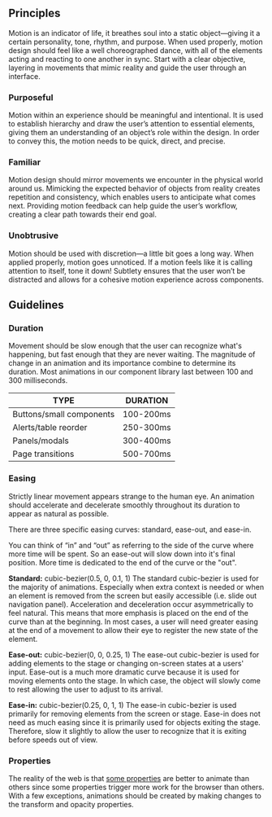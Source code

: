 ## Principles
Motion is an indicator of life, it breathes soul into a static object—giving it a certain personality, tone, rhythm, and purpose. When used properly, motion design should feel like a well choreographed dance, with all of the elements acting and reacting to one another in sync. Start with a clear objective, layering in movements that mimic reality and guide the user through an interface.

### Purposeful
Motion within an experience should be meaningful and intentional. It is used to establish hierarchy and draw the user’s attention to essential elements, giving them an understanding of an object’s role within the design. In order to convey this, the motion needs to be quick, direct, and precise.

### Familiar
Motion design should mirror movements we encounter in the physical world around us. Mimicking the expected behavior of objects from reality creates repetition and consistency, which enables users to anticipate what comes next. Providing motion feedback can help guide the user’s workflow, creating a clear path towards their end goal.

### Unobtrusive
Motion should be used with discretion—a little bit goes a long way. When applied properly, motion goes unnoticed. If a motion feels like it is calling attention to itself, tone it down! Subtlety ensures that the user won’t be distracted and allows for a cohesive motion experience across components.

## Guidelines
### Duration
Movement should be slow enough that the user can recognize what's happening, but fast enough that they are never waiting. The magnitude of change in an animation and its importance combine to determine its duration. Most animations in our component library last between 100 and 300 milliseconds.

<div data-insert-component="MotionExample" data-props="duration,300ms,600ms"></div>

| TYPE                     | DURATION  |
|--------------------------|-----------|
| Buttons/small components | 100-200ms |
| Alerts/table reorder     | 250-300ms |
| Panels/modals            | 300-400ms |
| Page transitions         | 500-700ms |

### Easing
Strictly linear movement appears strange to the human eye. An animation should accelerate and decelerate smoothly throughout its duration to appear as natural as possible.

<div data-insert-component="MotionExample" data-props="easing,Easing,No-Easing"></div>

There are three specific easing curves: standard, ease-out, and ease-in.

You can think of “in” and “out” as referring to the side of the curve where more time will be spent. So an ease-out will slow down into it's final position. More time is dedicated to the end of the curve or the "out".

**Standard:** cubic-bezier(0.5, 0, 0.1, 1)
The standard cubic-bezier is used for the majority of animations. Especially when extra context is needed or when an element is removed from the screen but easily accessible (i.e. slide out navigation panel). Acceleration and deceleration occur asymmetrically to feel natural. This means that more emphasis is placed on the end of the curve than at the beginning. In most cases, a user will need greater easing at the end of a movement to allow their eye to register the new state of the element.

<div data-insert-component="MotionExample" data-props="standard"></div>

**Ease-out:** cubic-bezier(0, 0, 0.25, 1)
The ease-out cubic-bezier is used for adding elements to the stage or changing on-screen states at a users' input.
Ease-out is a much more dramatic curve because it is used for moving elements onto the stage. In which case, the object will slowly come to rest allowing the user to adjust to its arrival.

<div data-insert-component="MotionExample" data-props="ease-out"></div>

**Ease-in:** cubic-bezier(0.25, 0, 1, 1)
The ease-in cubic-bezier is used primarily for removing elements from the screen or stage.
Ease-in does not need as much easing since it is primarily used for objects exiting the stage. Therefore, slow it slightly to allow the user to recognize that it is exiting before speeds out of view.

<div data-insert-component="MotionExample" data-props="ease-in"></div>

### Properties
The reality of the web is that [some properties](https://csstriggers.com/) are better to animate than others since some properties trigger more work for the browser than others. With a few exceptions, animations should be created by making changes to the transform and opacity properties.
